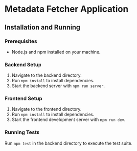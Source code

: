 # Metadata Fetcher Application

## Installation and Running

### Prerequisites
- Node.js and npm installed on your machine.

### Backend Setup
1. Navigate to the backend directory.
2. Run `npm install` to install dependencies.
3. Start the backend server with `npm run server`.

### Frontend Setup
1. Navigate to the frontend directory.
2. Run `npm install` to install dependencies.
3. Start the frontend development server with `npm run dev`.

### Running Tests
Run `npm test` in the backend directory to execute the test suite.
